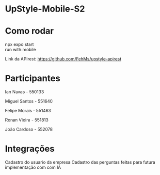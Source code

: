 # UpStyle-Mobile-S2

<h1>Como rodar</h1>
npx expo start <br/>
run with mobile

Link da APIrest: https://github.com/FehMs/upstyle-apirest

<h1>Participantes</h1>
Ian Navas - 550133 

Miguel Santos - 551640 

Felipe Morais - 551463 

Renan Vieira - 551813 

João Cardoso - 552078

<h1>Integrações</h1>
Cadastro do usuario da empresa
Cadastro das perguntas feitas para futura implementação com com IA

